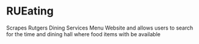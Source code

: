 # RUEating

Scrapes Rutgers Dining Services Menu Website and allows users to search for the time and dining hall where food items with be available
